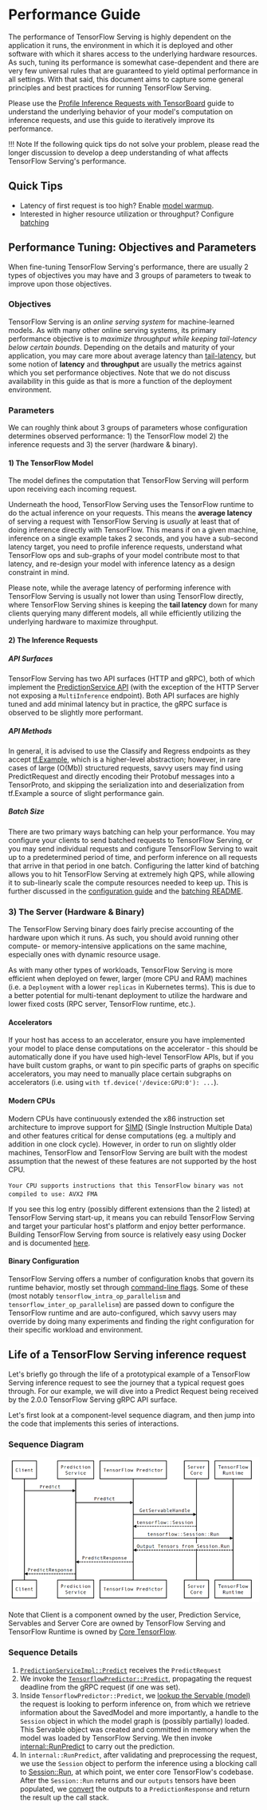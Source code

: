 # Performance Guide

The performance of TensorFlow Serving is highly dependent on the application it
runs, the environment in which it is deployed and other software with which it
shares access to the underlying hardware resources. As such, tuning its
performance is somewhat case-dependent and there are very few universal rules
that are guaranteed to yield optimal performance in all settings. With that
said, this document aims to capture some general principles and best practices
for running TensorFlow Serving.

Please use the [Profile Inference Requests with TensorBoard](tensorboard.md)
guide to understand the underlying behavior of your model's computation on
inference requests, and use this guide to iteratively improve its performance.

!!! Note
	If the following quick tips do not solve your problem, please read the
	longer discussion to develop a deep understanding of what affects TensorFlow
	Serving's performance.

## Quick Tips

*   Latency of first request is too high? Enable
    [model warmup](saved_model_warmup.md).
*   Interested in higher resource utilization or throughput? Configure
    [batching](../guide/serving_config.md#batching-configuration)

## Performance Tuning: Objectives and Parameters

When fine-tuning TensorFlow Serving's performance, there are usually 2 types of
objectives you may have and 3 groups of parameters to tweak to improve upon
those objectives.

### Objectives

TensorFlow Serving is an *online serving system* for machine-learned models. As
with many other online serving systems, its primary performance objective is to
*maximize throughput while keeping tail-latency below certain bounds*. Depending
on the details and maturity of your application, you may care more about average
latency than
[tail-latency](https://blog.bramp.net/post/2018/01/16/measuring-percentile-latency/),
but some notion of **latency** and **throughput** are usually the metrics
against which you set performance objectives. Note that we do not discuss
availability in this guide as that is more a function of the deployment
environment.

### Parameters

We can roughly think about 3 groups of parameters whose configuration determines
observed performance: 1) the TensorFlow model 2) the inference requests and 3)
the server (hardware & binary).

#### 1) The TensorFlow Model

The model defines the computation that TensorFlow Serving will perform upon
receiving each incoming request.

Underneath the hood, TensorFlow Serving uses the TensorFlow runtime to do the
actual inference on your requests. This means the **average latency** of serving
a request with TensorFlow Serving is _usually_ at least that of doing inference
directly with TensorFlow. This means if on a given machine, inference on a
single example takes 2 seconds, and you have a sub-second latency target, you
need to profile inference requests, understand what TensorFlow ops and
sub-graphs of your model contribute most to that latency, and re-design your
model with inference latency as a design constraint in mind.

Please note, while the average latency of performing inference with TensorFlow
Serving is usually not lower than using TensorFlow directly, where TensorFlow
Serving shines is keeping the **tail latency** down for many clients querying
many different models, all while efficiently utilizing the underlying hardware
to maximize throughput.

#### 2) The Inference Requests

##### API Surfaces

TensorFlow Serving has two API surfaces (HTTP and gRPC), both of which implement
the
[PredictionService API](https://github.com/tensorflow/serving/blob/r2.0/tensorflow_serving/apis/prediction_service.proto#L15)
(with the exception of the HTTP Server not exposing a `MultiInference`
endpoint). Both API surfaces are highly tuned and add minimal latency but in
practice, the gRPC surface is observed to be slightly more performant.

##### API Methods

In general, it is advised to use the Classify and Regress endpoints as they
accept
[tf.Example](https://github.com/tensorflow/serving/blob/r2.0/tensorflow_serving/apis/input.proto#L77),
which is a higher-level abstraction; however, in rare cases of large (O(Mb))
structured requests, savvy users may find using PredictRequest and directly
encoding their Protobuf messages into a TensorProto, and skipping the
serialization into and deserialization from tf.Example a source of slight
performance gain.

##### Batch Size

There are two primary ways batching can help your performance. You may configure
your clients to send batched requests to TensorFlow Serving, or you may send
individual requests and configure TensorFlow Serving to wait up to a
predetermined period of time, and perform inference on all requests that arrive
in that period in one batch. Configuring the latter kind of batching allows you
to hit TensorFlow Serving at extremely high QPS, while allowing it to
sub-linearly scale the compute resources needed to keep up. This is further
discussed in the [configuration guide](../guide/serving_config.md#batching-configuration)
and the
[batching README](https://github.com/tensorflow/serving/blob/r2.0/tensorflow_serving/batching/README.md).

### 3) The Server (Hardware & Binary)

The TensorFlow Serving binary does fairly precise accounting of the hardware
upon which it runs. As such, you should avoid running other compute- or
memory-intensive applications on the same machine, especially ones with dynamic
resource usage.

As with many other types of workloads, TensorFlow Serving is more efficient when
deployed on fewer, larger (more CPU and RAM) machines (i.e. a `Deployment` with
a lower `replicas` in Kubernetes terms). This is due to a better potential for
multi-tenant deployment to utilize the hardware and lower fixed costs (RPC
server, TensorFlow runtime, etc.).

#### Accelerators

If your host has access to an accelerator, ensure you have implemented your
model to place dense computations on the accelerator - this should be
automatically done if you have used high-level TensorFlow APIs, but if you have
built custom graphs, or want to pin specific parts of graphs on specific
accelerators, you may need to manually place certain subgraphs on accelerators
(i.e. using `with tf.device('/device:GPU:0'): ...`).

#### Modern CPUs

Modern CPUs have continuously extended the x86 instruction set architecture to
improve support for [SIMD](https://en.wikipedia.org/wiki/SIMD) (Single
Instruction Multiple Data) and other features critical for dense computations
(eg. a multiply and addition in one clock cycle). However, in order to run on
slightly older machines, TensorFlow and TensorFlow Serving are built with the
modest assumption that the newest of these features are not supported by the
host CPU.

`Your CPU supports instructions that this TensorFlow binary was not compiled to
use: AVX2 FMA`

If you see this log entry (possibly different extensions than the 2 listed) at
TensorFlow Serving start-up, it means you can rebuild TensorFlow Serving and
target your particular host's platform and enjoy better performance. Building
TensorFlow Serving from source is relatively easy using Docker and is documented
[here](building_with_docker.md).

#### Binary Configuration

TensorFlow Serving offers a number of configuration knobs that govern its
runtime behavior, mostly set through
[command-line flags](https://github.com/tensorflow/serving/blob/r2.0/tensorflow_serving/model_servers/main.cc).
Some of these (most notably `tensorflow_intra_op_parallelism` and
`tensorflow_inter_op_parallelism`) are passed down to configure the TensorFlow
runtime and are auto-configured, which savvy users may override by doing many
experiments and finding the right configuration for their specific workload and
environment.

## Life of a TensorFlow Serving inference request

Let's briefly go through the life of a prototypical example of a TensorFlow
Serving inference request to see the journey that a typical request goes
through. For our example, we will dive into a Predict Request being received by
the 2.0.0 TensorFlow Serving gRPC API surface.

Let's first look at a component-level sequence diagram, and then jump into the
code that implements this series of interactions.

### Sequence Diagram

<!-- Note: sequence-diagram is not supported by GitHub's markdown engine.
To activate internally, uncomment the following block and remove the '|'
characters, which are precluding the dashed arrows from being interpreted
as end-comment tokens.-->

<!--

<style> .rendered-sequence-diagram { max-width: 900px; overflow: auto; }
.rendered-sequence-diagram svg { zoom: 0.70; } </style>

```sequence-diagram
participant Client as C
participant Prediction\nService as PS
participant TensorFlow Predictor as TP
participant Server\nCore as SC
participant TensorFlow\nRuntime as TF

C->PS: Predict
PS->TP: Predict
TP->SC: GetServableHandle
SC-|->TP: tensorflow::Session
TP->TF: tensorflow::Session::Run
TF-|->TP: Output Tensors from Session.Run
TP-|->PS: PredictResponse
PS-|->C: PredictResponse

```

-->

![Predict Sequence Diagram](../images/predict_sequence_diagram.png)

Note that Client is a component owned by the user, Prediction Service, Servables
and Server Core are owned by TensorFlow Serving and TensorFlow Runtime is owned
by [Core TensorFlow](https://github.com/tensorflow/tensorflow).

### Sequence Details

1.  [`PredictionServiceImpl::Predict`](https://github.com/tensorflow/serving/blob/b5a11f1e5388c9985a6fc56a58c3421e5f78149f/tensorflow_serving/model_servers/prediction_service_impl.cc#L38)
    receives the `PredictRequest`
2.  We invoke the
    [`TensorflowPredictor::Predict`](https://github.com/tensorflow/serving/blob/b5a11f1e5388c9985a6fc56a58c3421e5f78149f/tensorflow_serving/servables/tensorflow/predict_impl.cc#L146),
    propagating the request deadline from the gRPC request (if one was set).
3.  Inside `TensorflowPredictor::Predict`, we
    [lookup the Servable (model)](https://github.com/tensorflow/serving/blob/b5a11f1e5388c9985a6fc56a58c3421e5f78149f/tensorflow_serving/servables/tensorflow/predict_impl.cc#L165)
    the request is looking to perform inference on, from which we retrieve
    information about the SavedModel and more importantly, a handle to the
    `Session` object in which the model graph is (possibly partially) loaded.
    This Servable object was created and committed in memory when the model was
    loaded by TensorFlow Serving. We then invoke
    [internal::RunPredict](https://github.com/tensorflow/serving/blob/b5a11f1e5388c9985a6fc56a58c3421e5f78149f/tensorflow_serving/servables/tensorflow/predict_util.cc#L181)
    to carry out the prediction.
4.  In `internal::RunPredict`, after validating and preprocessing the request,
    we use the `Session` object to perform the inference using a blocking call
    to
    [Session::Run](https://github.com/tensorflow/serving/blob/b5a11f1e5388c9985a6fc56a58c3421e5f78149f/tensorflow_serving/servables/tensorflow/predict_util.cc#L209),
    at which point, we enter core TensorFlow's codebase. After the
    `Session::Run` returns and our `outputs` tensors have been populated, we
    [convert](https://github.com/tensorflow/serving/blob/b5a11f1e5388c9985a6fc56a58c3421e5f78149f/tensorflow_serving/servables/tensorflow/predict_util.cc#L150)
    the outputs to a `PredictionResponse` and return the result up the call
    stack.
